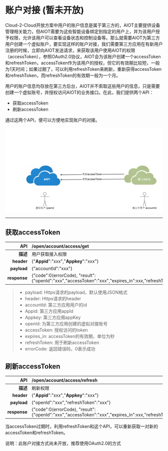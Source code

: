 # 账户对接 \(暂未开放\)

Cloud-2-Cloud开放方案中用户的账户信息是属于第三方的，AIOT主要提供设备管理相关能力，但AIOT需要为这些智能设备绑定到指定的用户上，并为该用户授予权限，允许该用户可以查看设备状态和控制设备等。那么就需要AIOT为第三方用户创建一个虚拟账户，要实现这样的账户对接，我们需要第三方应用在有新用户注册的时候，立即向AIOT发送请求，来获取该用户使用AIOT的权限（accessToken），参照OAuth2.0协议，AIOT会为该账户创建一个accessToken和refreshToken，accessToken作为该用户的授权，但它的有效期比较短，一般为1天时间；如果过期了，可以利用refreshToken来刷新，重新获得accessToken和refreshToken，而refreshToken的有效期一般为一个月。

用户的账户信息均存放在第三方后台，AIOT并不索取这些用户的信息，只是需要创建一个虚拟账号，并授权访问AIOT的业务接口。在此，我们提供两个API：

* 获取accessToken
* 刷新accessToken

通过这两个API，便可以方便地实现账户的对接。

![](账户对接.png)

---

## 获取accessToken

| **API** | /open/account/access/get |
| ---: | :--- |
| **描述** | 用户获取接入权限 |
| **header** | {"**Appid**":"xxx","**Appkey**":"xxx"} |
| **payload** | {"accountId":"xxx"} |
| **response** | {"code":0\(errorCode\), "result":{"openId":"xxx","accessToken":"xxx","expires\_in":xxx,"refreshToken":"xxx"} |

> * payload: Https请求的payload，默认使用JSON格式
> * header: Https请求的header
> * accountId: 第三方应用用户的id
> * Appid: 第三方应用appId
> * Appkey: 第三方应用appKey
> * openId: 为第三方应用创建的虚拟对接账号
> * accessToken: 授权访问的token
> * expires\_in: accessToken的有效期，单位为秒
> * refreshToken: 用于刷新accessToken
> * errorCode: 返回错误码，0表示成功

## 刷新accessToken

| **API** | /open/account/access/refresh |
| ---: | :--- |
| **描述** | 刷新权限 |
| **header** | {"**Appid**":"xxx","**Appkey**":"xxx"} |
| **payload** | {"openId":"xxx","refreshToken":"xxx"} |
| **response** | {"code":0\(errorCode\), "result":{"openId":"xxx","accessToken":"xxx","expires\_in":xxx,"refreshToken":"xxx"} |

当accessToken过期时，利用refreshToken和这个API，可以重新获取一对新的accessToken和refreshToken。

说明：此账户对接方式尚未开放，推荐使用OAuth2.0的方式

